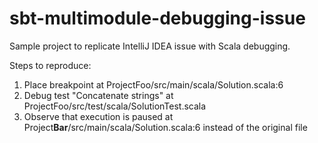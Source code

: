 # sbt-multimodule-debugging-issue
 Sample project to replicate IntelliJ IDEA issue with Scala debugging.

Steps to reproduce:
1) Place breakpoint at ProjectFoo/src/main/scala/Solution.scala:6
2) Debug test "Concatenate strings" at ProjectFoo/src/test/scala/SolutionTest.scala
3) Observe that execution is paused at Project**Bar**/src/main/scala/Solution.scala:6 instead of the original file